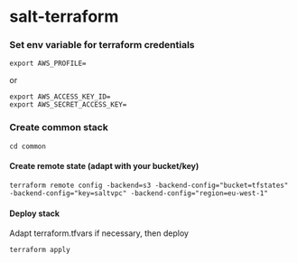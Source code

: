 # salt-terraform

### Set env variable for terraform credentials
```
export AWS_PROFILE=
```
or
```
export AWS_ACCESS_KEY_ID=
export AWS_SECRET_ACCESS_KEY=
```
### Create common stack
```
cd common
```
#### Create remote state (adapt with your bucket/key)
```
terraform remote config -backend=s3 -backend-config="bucket=tfstates" -backend-config="key=saltvpc" -backend-config="region=eu-west-1"
```
#### Deploy stack
Adapt terraform.tfvars if necessary, then deploy
```
terraform apply
```

